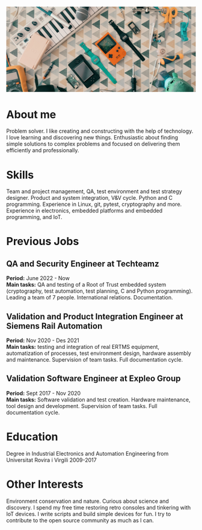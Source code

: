 ![Header picture](header.jpg)

# About me
Problem solver. I like creating and constructing with the help of technology. I love learning and discovering new things. Enthusiastic about finding simple solutions to complex problems and focused on delivering them efficiently and professionally.

# Skills
Team and project management, QA, test environment and test strategy designer. Product and system integration, V&V cycle. Python and C programming. Experience in
Linux, git, pytest, cryptography and more. Experience in electronics, embedded platforms and embedded programming, and IoT.

# Previous Jobs
## QA and Security Engineer at Techteamz
**Period:** June 2022 - Now  
**Main tasks:** QA and testing of a Root of Trust embedded system (cryptography, test automation, test planning, C and Python programming). Leading a team of 7 people. International relations. Documentation.

## Validation and Product Integration Engineer at Siemens Rail Automation
**Period:** Nov 2020 - Des 2021  
**Main tasks:** testing and integration of real ERTMS equipment, automatization of  processes, test environment design, hardware assembly and maintenance. Supervision of team tasks. Full documentation cycle.

## Validation Software Engineer at Expleo Group
**Period:** Sept 2017 - Nov 2020  
**Main tasks:** Software validation and test creation. Hardware maintenance, tool design and development. Supervision of team tasks. Full documentation cycle.

# Education
Degree in Industrial Electronics and Automation Engineering from Universitat Rovira i Virgili 2009-2017

# Other Interests
Environment conservation and nature. Curious about science and discovery. I spend my free time restoring retro consoles and tinkering with IoT devices. I write scripts and build simple devices for fun. I try to contribute to the open source community as much as I can.